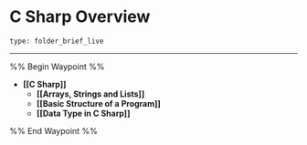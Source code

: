 # C Sharp Overview
 
```ccard
type: folder_brief_live
```
 
--- 
%% Begin Waypoint %%
- **[[C Sharp]]**
	- **[[Arrays, Strings and Lists]]**
	- **[[Basic Structure of a Program]]**
	- **[[Data Type in C Sharp]]**

%% End Waypoint %%